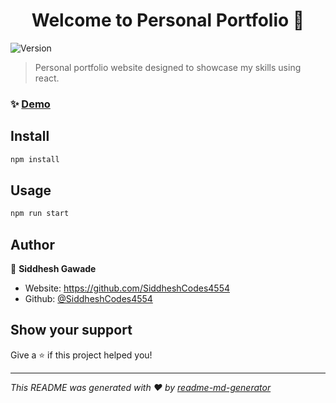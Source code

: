 <h1 align="center">Welcome to Personal Portfolio 👋</h1>
<p>
  <img alt="Version" src="https://img.shields.io/badge/version-0.1.0-blue.svg?cacheSeconds=2592000" />
</p>

> Personal portfolio website designed to showcase my skills using react.

### ✨ [Demo](https://siddhesh-gawade-portfolio.vercel.app/)

## Install

```sh
npm install
```

## Usage

```sh
npm run start
```

## Author

👤 **Siddhesh Gawade**

* Website: https://github.com/SiddheshCodes4554
* Github: [@SiddheshCodes4554](https://github.com/SiddheshCodes4554)

## Show your support

Give a ⭐️ if this project helped you!

***
_This README was generated with ❤️ by [readme-md-generator](https://github.com/kefranabg/readme-md-generator)_
